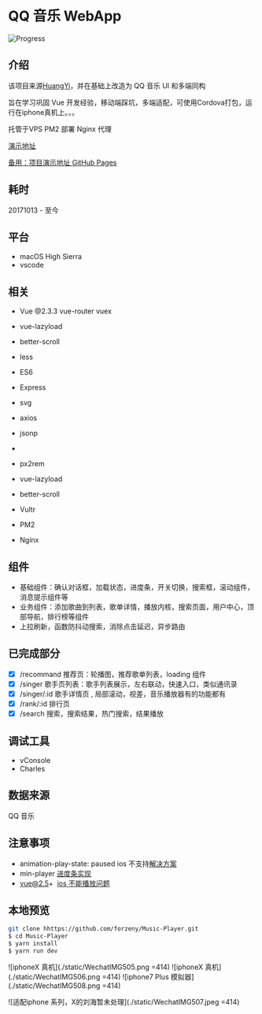 # QQ 音乐 WebApp

![Progress](http://progressed.io/bar/80?title=completed)

## 介绍

该项目来源[HuangYi](https://github.com/ustbhuangyi)，并在基础上改造为 QQ 音乐 UI 和多端同构

旨在学习巩固 Vue 开发经验，移动端踩坑，多端适配，可使用Cordova打包，运行在iphone真机上。。。


托管于VPS PM2 部署 Nginx 代理

[演示地址](http://45.77.79.163/Music)

[备用：项目演示地址 GitHub Pages](https://forzeny.github.io/Music-Player/music/#/recommend)

## 耗时

20171013 - 至今

## 平台

* macOS High Sierra
* vscode

## 相关


* Vue @2.3.3 vue-router vuex
* vue-lazyload
* better-scroll
* less
* ES6
* Express
* svg
* axios
* jsonp
* ~~~lib-flexbile~~~ amfe-flexible@2.0
* px2rem
* vue-lazyload
* better-scroll


* Vultr
* PM2
* Nginx

## 组件

* 基础组件：确认对话框，加载状态，进度条，开关切换，搜索框，滚动组件，消息提示组件等
* 业务组件：添加歌曲到列表，歌单详情，播放内核，搜索页面，用户中心，顶部导航，排行榜等组件
* 上拉刷新，函数防抖动搜索，消除点击延迟，异步路由

## 已完成部分

* [x] /recommand 推荐页：轮播图，推荐歌单列表，loading 组件
* [x] /singer 歌手页列表：歌手列表展示，左右联动，快速入口，类似通讯录
* [x] /singer/:id 歌手详情页 , 局部滚动，视差，音乐播放器有的功能都有
* [x] /rank/:id 排行页
* [x] /search 搜索，搜索结果，热门搜索，结果播放

## 调试工具

* vConsole
* Charles

## 数据来源

QQ 音乐

## 注意事项

* animation-play-state: paused ios 不支持[解决方案](https://codepen.io/HaoyCn/pen/BZZrLd)
* min-player [进度条实现](https://codepen.io/xgad/post/svg-radial-progress-meters)
* vue@2.5+  [ios 不能播放问题](https://github.com/DDFE/DDFE-blog/issues/24)
## 本地预览

```bash
git clone hhttps://github.com/forzeny/Music-Player.git
$ cd Music-Player
$ yarn install
$ yarn run dev
```
![iphoneX 真机](./static/WechatIMG505.png =414)
![iphoneX 真机](./static/WechatIMG506.png =414)
![iphone7 Plus 模拟器](./static/WechatIMG508.png =414)

![适配iphone 系列，X的刘海暂未处理](./static/WechatIMG507.jpeg =414)